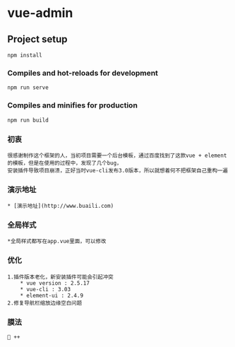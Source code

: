 # vue-admin

## Project setup
```
npm install
```

### Compiles and hot-reloads for development
```
npm run serve
```

### Compiles and minifies for production
```
npm run build
```
### 初衷
```
很感谢制作这个框架的人，当初项目需要一个后台模板，通过百度找到了这款vue + element的模板，但是在使用的过程中，发现了几个bug，
安装插件导致项目崩溃，正好当时vue-cli发布3.0版本，所以就想着何不把框架自己重构一遍
```
### 演示地址
```
* [演示地址](http://www.buaili.com)
```
### 全局样式
```
*全局样式都写在app.vue里面，可以修改
```
### 优化
```
1.插件版本老化，新安装插件可能会引起冲突
    * vue version : 2.5.17
    * vue-cli : 3.03
    * element-ui : 2.4.9
2.修复导航栏缩放边缘空白问题 
```
### 膜法
```
🐸 ++
```